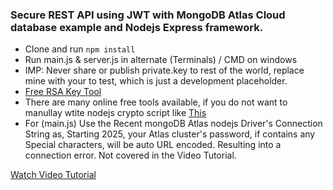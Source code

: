 
### Secure REST API using JWT with MongoDB Atlas Cloud database example and Nodejs Express framework.

- Clone and run `npm install`
- Run main.js & server.js in alternate (Terminals)
/ CMD on windows
 - IMP: Never share or publish private.key to rest of the world, replace mine with your to test, which is just a development placeholder.
 -  [Free RSA Key Tool](https://emn178.github.io/online-tools/rsa/key-generator/)
 -  There are many online free tools available, if you do not want to manullay wtite nodejs crypto script like [This ](https://stackoverflow.com/questions/8520973/how-to-create-a-pair-private-public-keys-using-node-js-crypto)
 - For (main.js) Use the Recent  mongoDB Atlas nodejs Driver's Connection String as, Starting 2025, your Atlas cluster's password, if contains any Special characters, will be auto URL encoded. Resulting into a connection error. Not covered in the Video Tutorial.



 [Watch Video Tutorial](https://youtu.be/bgPRDiJhWa8)



